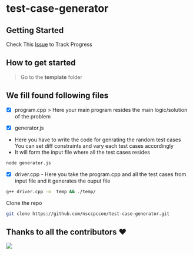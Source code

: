 # test-case-generator

## Getting Started 

Check This [Issue]() to Track Progress

## How to get started   

> Go to the  **template** folder

We fill found following files 
---
- [x] program.cpp > Here your main program resides the main logic/solution of the problem

- [x] generator.js
- Here you have to write the code for genrating the random test cases 
                You can set diff constraints and vary each test cases accordingly
- It will form the input file where all the test cases resides

```bash
node generator.js
```

- [x] driver.cpp  - Here you take the program.cpp and all the test cases from input file and
              it generates the ouput file
```bash
g++ driver.cpp -o  temp && ./temp/
```

Clone the repo 
```bash
git clone https://github.com/nsccpccoe/test-case-generator.git 
```


## Thanks to all the contributors ❤️
<a href = "https://github.com/nsccpccoe/test-case-generator/graphs/contributors">
  <img src = "https://contrib.rocks/image?repo=nsccpccoe/test-case-generator"/>
</a>
